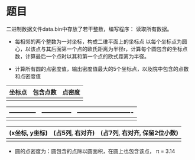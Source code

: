 # 题目

二进制数据文件data.bin中存放了若干整数，编写程序： 读取所有数据。

- 每相邻的两个整数为一对坐标，构成二维平面上的坐标点 以每个坐标点为圆心，以该点与其后面第一个点的欧氏距离为半径r，计算每个圆包含的坐标点数，计算最后一个点时以其和第一个点的欧式距离为半径。 

- 计算所有圆的点密度值，输出密度值最大的5个坐标点，以及院中包含的点数和点密度值 

| 坐标点 | 包含点数 | 点密度 |
| ------ | -------- | ------ |
|        |          |        |

| ————– | ————— | —————————- |
| ----- | ----- | ---------- |
|       |       |            |

| (x坐标, y坐标) | (占5列, 右对齐) | (占7列, 右对齐, 保留2位小数) |
| -------------- | --------------- | ---------------------------- |
|                |                 |                              |

- 圆的点密度为：圆包含的点除以圆面积，在圆上也包含该点， π = 3.14

